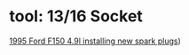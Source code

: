 # tool: 13/16 Socket

[1995 Ford F150 4.9l installing new spark plugs](https://youtu.be/bBSynxAPqgs))
